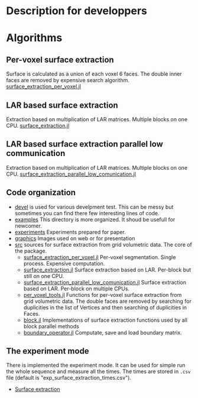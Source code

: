 # Description for developpers


# Algorithms

## Per-voxel surface extraction
  Surface is calculated as a union of each voxel 6 faces. The double inner faces are removed by expensive search algorithm.
  [surface_extraction_per_voxel.jl](src/surface_extraction_per_voxel.jl)


## LAR based surface extraction
  Extraction based on multiplication of LAR matrices. Multiple blocks on one CPU.
  [surface_extraction.jl](src/surface_extraction.jl)

## LAR based surface extraction parallel low communication
  Extraction based on multiplication of LAR matrices. Multiple blocks on one CPU.
  [surface_extraction_parallel_low_comunication.jl](src/surface_extraction_parallel_low_comunication.jl)

## Code organization

* [devel](devel/) is used for various develpment test. This can be messy but sometimes you can find there few interesting lines of code.
* [examples](examples/) This directory is more organized. It shoud be usefull for newcomer.
* [experiments](experiments/) Experiments prepared for paper.
* [graphics](graphics/) Images used on web or for presentation
* [src](src/)  sources for surface extraction from grid volumetric data. The core of the package.
  * [surface_extraction_per_voxel.jl](src/surface_extraction_per_voxel.jl) Per-voxel segmentation. Single process. Expensive computation.
  * [surface_extraction.jl](src/surface_extraction.jl) Surface extraction based on LAR. Per-block but still on one CPU.
  * [surface_extraction_parallel_low_comunication.jl](src/surface_extraction_parallel_low_comunication.jl) Surface extraction based on LAR. Per-block on multiple CPUs.
  * [per_voxel_tools.jl](src/per_voxel_tools.jl) Functions for per-voxel surface extraction from grid volumetric data. The double faces are removed by searching for duplicities in the list of Vertices and then searching of duplicities in Faces.
  * [block.jl](src/block.jl) Implementations of surface extraction functions used by all block parallel methods
  * [boundary_operator.jl](src/boundary_operator.jl) Computate, save and load boundary matrix.


## The experiment mode

There is implemented the experiment mode. It can be used for simple run the whole sequence and measure all the times.
The times are stored in `.csv` file (default is "exp_surface_extraction_times.csv").

* [Surface extraction](experiments/surface_extraction_parallel.jl)
